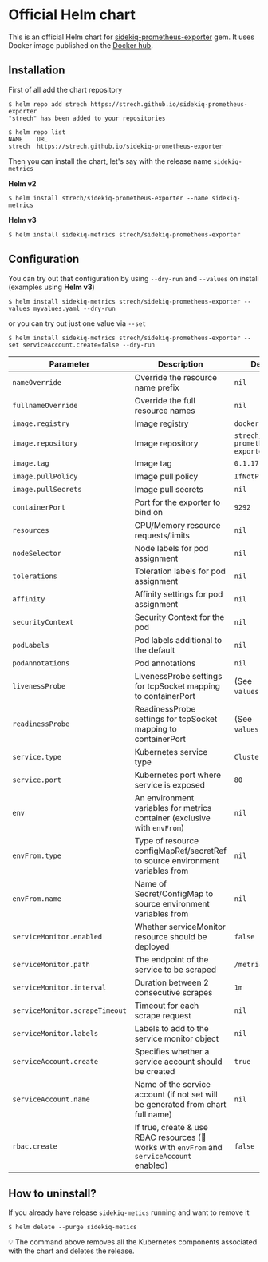 # Official Helm chart

This is an official Helm chart for [sidekiq-prometheus-exporter](https://github.com/Strech/sidekiq-prometheus-exporter)
gem. It uses Docker image published on the [Docker hub](https://hub.docker.com/r/strech/sidekiq-prometheus-exporter).

## Installation

First of all add the chart repository

```console
$ helm repo add strech https://strech.github.io/sidekiq-prometheus-exporter
"strech" has been added to your repositories

$ helm repo list
NAME    URL
strech  https://strech.github.io/sidekiq-prometheus-exporter
```

Then you can install the chart, let's say with the release name `sidekiq-metrics`

**Helm v2**

```console
$ helm install strech/sidekiq-prometheus-exporter --name sidekiq-metrics
```

**Helm v3**

```console
$ helm install sidekiq-metrics strech/sidekiq-prometheus-exporter
```

## Configuration

You can try out that configuration by using `--dry-run` and `--values` on
install (examples using **Helm v3**)

```console
$ helm install sidekiq-metrics strech/sidekiq-prometheus-exporter --values myvalues.yaml --dry-run
```

or you can try out just one value via `--set`

```console
$ helm install sidekiq-metrics strech/sidekiq-prometheus-exporter --set serviceAccount.create=false --dry-run
```

| Parameter                      | Description                                                                                      | Default                              |
| ------------------------------ | ------------------------------------------------------------------------------------------------ | ------------------------------------ |
| `nameOverride`                 | Override the resource name prefix                                                                | `nil`                                |
| `fullnameOverride`             | Override the full resource names                                                                 | `nil`                                |
| `image.registry`               | Image registry                                                                                   | `docker.io`                          |
| `image.repository`             | Image repository                                                                                 | `strech/sidekiq-prometheus-exporter` |
| `image.tag`                    | Image tag                                                                                        | `0.1.17-1`                           |
| `image.pullPolicy`             | Image pull policy                                                                                | `IfNotPresent`                       |
| `image.pullSecrets`            | Image pull secrets                                                                               | `nil`                                |
| `containerPort`                | Port for the exporter to bind on                                                                 | `9292`                               |
| `resources`                    | CPU/Memory resource requests/limits                                                              | `nil`                                |
| `nodeSelector`                 | Node labels for pod assignment                                                                   | `nil`                                |
| `tolerations`                  | Toleration labels for pod assignment                                                             | `nil`                                |
| `affinity`                     | Affinity settings for pod assignment                                                             | `nil`                                |
| `securityContext`              | Security Context for the pod                                                                     | `nil`                                |
| `podLabels`                    | Pod labels additional to the default                                                             | `nil`                                |
| `podAnnotations`               | Pod annotations                                                                                  | `nil`                                |
| `livenessProbe`                | LivenessProbe settings for tcpSocket mapping to containerPort                                    | (See `values.yaml`)                  |
| `readinessProbe`               | ReadinessProbe settings for tcpSocket mapping to containerPort                                   | (See `values.yaml`)                  |
| `service.type`                 | Kubernetes service type                                                                          | `ClusterIP`                          |
| `service.port`                 | Kubernetes port where service is exposed                                                         | `80`                                 |
| `env`                          | An environment variables for metrics container (exclusive with `envFrom`)                        | `nil`                                |
| `envFrom.type`                 | Type of resource configMapRef/secretRef to source environment variables from                     | `nil`                                |
| `envFrom.name`                 | Name of Secret/ConfigMap to source environment variables from                                    | `nil`                                |
| `serviceMonitor.enabled`       | Whether serviceMonitor resource should be deployed                                               | `false`                              |
| `serviceMonitor.path`          | The endpoint of the service to be scraped                                                        | `/metrics`                           |
| `serviceMonitor.interval`      | Duration between 2 consecutive scrapes                                                           | `1m`                                 |
| `serviceMonitor.scrapeTimeout` | Timeout for each scrape request                                                                  | `nil`                                |
| `serviceMonitor.labels`        | Labels to add to the service monitor object                                                      | `nil`                                |
| `serviceAccount.create`        | Specifies whether a service account should be created                                            | `true`                               |
| `serviceAccount.name`          | Name of the service account (if not set will be generated from chart full name)                  | `nil`                                |
| `rbac.create`                  | If true, create & use RBAC resources (:anger: works with `envFrom` and `serviceAccount` enabled) | `false`                              |

## How to uninstall?

If you already have release `sidekiq-metics` running and want to remove it

```console
$ helm delete --purge sidekiq-metics
```

:bulb: The command above removes all the Kubernetes components associated with the chart and deletes the release.

